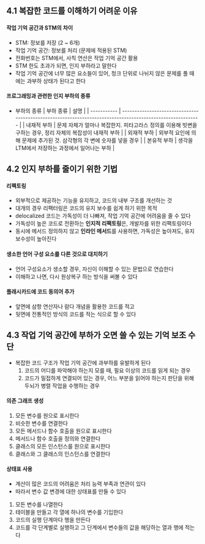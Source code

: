 ## 4.1  복잡한 코드를 이해하기 어려운 이유

#### 작업 기억 공간과 STM의 차이
- STM: 정보를 저장 (2 ~ 6개)
- 작업 기억 공간: 정보를 처리 (문제에 적용된 STM)
- 전화번호는 STM에서, 사칙 연산은 작업 기억 공간 활용
- STM 한도 초과가 되면, 인지 부하라고 말한다
- 작업 기억 공간에 너무 많은 요소들이 있어, 청크 단위로 나뉘지 않은 문제를 풀 때에는 과부하 상태가 된다고 한다

#### 프로그래밍과 관련한 인지 부하의 종류
- 부하의 종류
| 부하 종류   | 설명                                                                                                       |
| ----------- | ---------------------------------------------------------------------------------------------------------- |
| 내재적 부하 | 문제 자체가 얼마나 복잡한지. 피타고라스 정의를 이용해 빗변을 구하는 경우, 정리 자체의 복잡성이 내재적 부하 |
| 외재적 부하 | 외부적 요인에 의해 문제에 추가된 것. 삼각형의 각 변에 숫자를 넣을 경우                                     |
| 본유적 부하 | 생각을 LTM에서 저장하는 과정에서 일어나는 부하                                                             |


## 4.2 인지 부하를 줄이기 위한 기법

#### 리펙토링
- 외부적으로 제공하는 기능을 유지하고, 코드의 내부 구조를 개선하는 것
- 대개의 경우 리팩터링은 코드의 유지 보수를 쉽게 하기 위한 목적
- delocalized 코드는 가독성이 더 나빠져, 작업 기억 공간에 어려움을 줄 수 있다
- 가독성이 높은 코드로 전환하는 **인지적 리팩토링**은, 개발자를 위한 리팩토링이다
- 동시에 메서드 정의하지 않고 **인라인 메서드**를 사용하면, 가독성은 높아져도, 유지보수성이 높아진다

#### 생소한 언어 구성 요소를 다른 것으로 대치하기
- 언어 구성요소가 생소할 경우, 자신이 이해할 수 있는 문법으로 연습한다
- 이해하고 나면, 다시 원상복구 하는 방식을 써볼 수 있다

#### 플래시카드에 코드 동의어 추가
- 앞면에 삼항 연산자나 람다 개념을 활용한 코드를 적고
- 뒷면에 전통적인 방식의 코드를 적는 식으로 할 수 있다


## 4.3 작업 기억 공간에 부하가 오면 쓸 수 있는 기억 보조 수단
- 복잡한 코드 구조가 작업 기억 공간에 과부하를 유발하게 된다
  1. 코드의 어디를 파악해야 하는지 모를 때, 필요 이상의 코드를 읽게 되는 경우
  2. 코드가 밀접하게 연결되어 있는 경우, 어느 부분을 읽어야 하는지 판단을 위해 두뇌가 병렬 작업을 수행하는 경우

#### 의존 그래프 생성
1. 모든 변수를 원으로 표시한다
2. 비슷한 변수를 연결한다
3. 모든 메서드나 함수 호출을 원으로 표시한다
4. 메서드나 함수 호출을 정의와 연결한다
5. 클래스의 모든 인스턴스를 원으로 표시한다
6. 클래스와 그 클래스의 인스턴스를 연결한다

#### 상태표 사용
- 계산이 많은 코드의 어려움은 처리 능력 부족과 연관이 있다
- 따라서 변수 값 변경에 대한 상태표를 만들 수 있다
1. 모든 변수를 나열한다
2. 테이블을 만들고 각 열에 하나의 변수를 기입한다
3. 코드의 실행 단계마다 행을 만든다
4. 코드를 각 단계별로 실행하고 그 단계에서 변수들의 값을 해당하는 열과 행에 적는다



